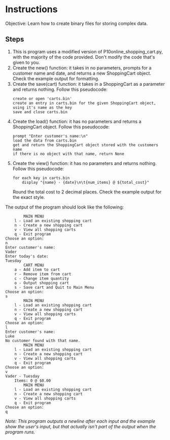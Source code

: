 # Instructions
Objective: Learn how to create binary files for storing complex data.

## Steps
1. This is program uses a modified version of P10online_shopping_cart.py, with the majority of the code provided. Don't modify the code that's given to you.
2. Create the new() function: it takes in no parameters, prompts for a customer name and date, and returns a new ShoppingCart object. Check the example output for formatting.
3. Create the save(cart) function: it takes in a ShoppingCart as a parameter and returns nothing. Follow this pseudocode:
	```
	create or open 'carts.bin'
	create an entry in carts.bin for the given ShoppingCart object, using it's name as the key
	save and close carts.bin
	```
4. Create the load() function: it has no parameters and returns a ShoppingCart object. Follow this pseudocode:
	```
	prompt "Enter customer's name:\n"
	load the data from carts.bin
	get and return the ShoppingCart object stored with the customers name
	if there is no object with that name, return None
	```
5. Create the view() function: it has no parameters and returns nothing. Follow this pseudocode:
	```
	for each key in carts.bin
		display "{name} - {date}\n\t{num_items} @ ${total_cost}"
	```
	Round the total cost to 2 decimal places. Check the example output for the exact style.

The output of the program should look like the following:
```
		MAIN MENU
	l - Load an existing shopping cart
	n - Create a new shopping cart
	v - View all shopping carts
	q - Exit program
Choose an option:
n
Enter customer's name:
Vader
Enter today's date:
Tuesday
		CART MENU
	a - Add item to cart
	r - Remove item from cart
	c - Change item quantity
	o - Output shopping cart
	s - Save cart and Quit to Main Menu
Choose an option:
s
		MAIN MENU
	l - Load an existing shopping cart
	n - Create a new shopping cart
	v - View all shopping carts
	q - Exit program
Choose an option:
l
Enter customer's name:
Luke
No customer found with that name.
		MAIN MENU
	l - Load an existing shopping cart
	n - Create a new shopping cart
	v - View all shopping carts
	q - Exit program
Choose an option:
v
Vader - Tuesday
	Items: 0 @ $0.00
		MAIN MENU
	l - Load an existing shopping cart
	n - Create a new shopping cart
	v - View all shopping carts
	q - Exit program
Choose an option:
q
```
*Note: This program outputs a newline after each input and the example show the user's input, but that actually isn't part of the output when the program runs.*